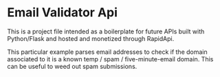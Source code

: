 # Email Validator Api
This is a project file intended as a boilerplate for future APIs built with Python/Flask and hosted and monetized  through RapidApi. 

This particular example parses email addresses to check if the domain associated to it is a known temp / spam / five-minute-email domain. This can be useful to weed out spam submissions. 
